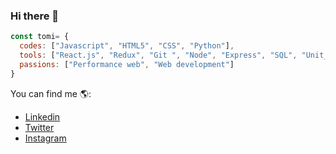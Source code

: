 ### Hi there 👋

```js
const tomi= {
  codes: ["Javascript", "HTML5", "CSS", "Python"],
  tools: ["React.js", "Redux", "Git ", "Node", "Express", "SQL", "Unit_testing"],
  passions: ["Performance web", "Web development"]
}
```

You can find me 🌎:
- [Linkedin](https://www.linkedin.com/in/tomas-maldonado-668b251b1)
- [Twitter](https://twitter.com/tomimaldonadoD)
- [Instagram](https://www.instagram.com/tomymaldonado_/)

<!--
**tomas2204/tomas2204** is a ✨ _special_ ✨ repository because its `README.md` (this file) appears on your GitHub profile.

Here are some ideas to get you started:

- 🔭 I’m currently working on ...
- 🌱 I’m currently learning ...
- 👯 I’m looking to collaborate on ...
- 🤔 I’m looking for help with ...
- 💬 Ask me about ...
- 📫 How to reach me: ...
- 😄 Pronouns: ...
- ⚡ Fun fact: ...
-->
